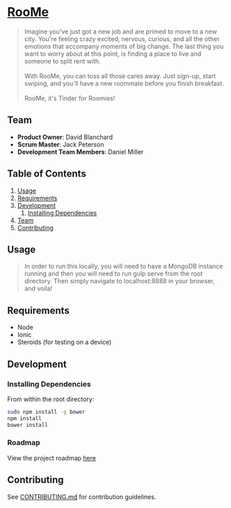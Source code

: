 # [RooMe](http://roome.azurewebsites.net/)

> Imagine you've just got a new job and are primed to move to a new city. You're feeling crazy excited, nervous, curious, and all the other emotions that accompany moments of big change. The last thing you want to worry about at this point, is finding a place to live and someone to split rent with.<br><br> 
With RooMe, you can toss all those cares away. Just sign-up, start swiping, and you'll have a new roommate before you finish breakfast.<br><br>
RooMe, it's Tinder for Roomies!

## Team

  - __Product Owner__: David Blanchard
  - __Scrum Master__: Jack Peterson
  - __Development Team Members__: Daniel Miller

## Table of Contents

1. [Usage](#Usage)
1. [Requirements](#requirements)
1. [Development](#development)
    1. [Installing Dependencies](#installing-dependencies)
1. [Team](#team)
1. [Contributing](#contributing)

## Usage

> In order to run this locally, you will need to have a MongoDB instance running and then you will need to run gulp serve from the root directory. Then simply navigate to localhost:8888 in your browser, and voila!

## Requirements

- Node
- Ionic
- Steroids (for testing on a device)

## Development

### Installing Dependencies

From within the root directory:

```sh
sudo npm install -g bower
npm install
bower install
```

### Roadmap

View the project roadmap [here](LINK_TO_PROJECT_ISSUES)


## Contributing

See [CONTRIBUTING.md](CONTRIBUTING.md) for contribution guidelines.
